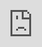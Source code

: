 <html> 
  <head> 
  <meta name="viewport" content="width=device-width, initial-scale=1.0, maximum-scale=1.0, user-scalable=0"> 
  <title>✌️ DailyQ Waitlist</title>
      <link rel="apple-touch-icon" sizes="180x180" href="/apple-touch-icon.png">
      <link rel="icon" type="image/png" sizes="32x32" href="/favicon-32x32.png">
      <link rel="icon" type="image/png" sizes="16x16" href="/favicon-16x16.png">
      <link rel="manifest" href="/site.webmanifest">
      <link rel="mask-icon" href="/safari-pinned-tab.svg" color="#5bbad5">
<meta name="msapplication-TileColor" content="#626f7e">
<meta name="theme-color" content="#626f7e">
    <style type="text/css"> html{ margin: 0; height: 100%; overflow: hidden; } iframe{ position: absolute; left:0; right:0; bottom:0; top:0; border:0; } </style> 
  </head> 
  <body> 
    <iframe id="typeform-full" width="100%" height="100%" frameborder="0" allow="camera; microphone; autoplay; encrypted-media;" src="https://form.typeform.com/to/F7nDSnbP"></iframe> 
    <script type="text/javascript" src="https://embed.typeform.com/embed.js"></script>
  </body> 
</html>
